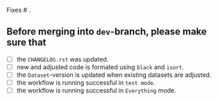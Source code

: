 Fixes # .

## Before merging into `dev`-branch, please make sure that

- [ ] the `CHANGELOG.rst` was updated.
- [ ] new and adjusted code is formated using `black` and `isort`.
- [ ] the `Dataset`-version is updated when existing datasets are adjusted.
- [ ] the workflow is running successful in `test mode`.
- [ ] the workflow is running successful in `Everything` mode.

